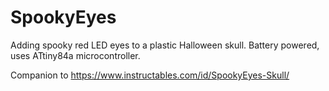 # SpookyEyes
Adding spooky red LED eyes to a plastic Halloween skull. Battery powered, uses ATtiny84a microcontroller.

Companion to https://www.instructables.com/id/SpookyEyes-Skull/
